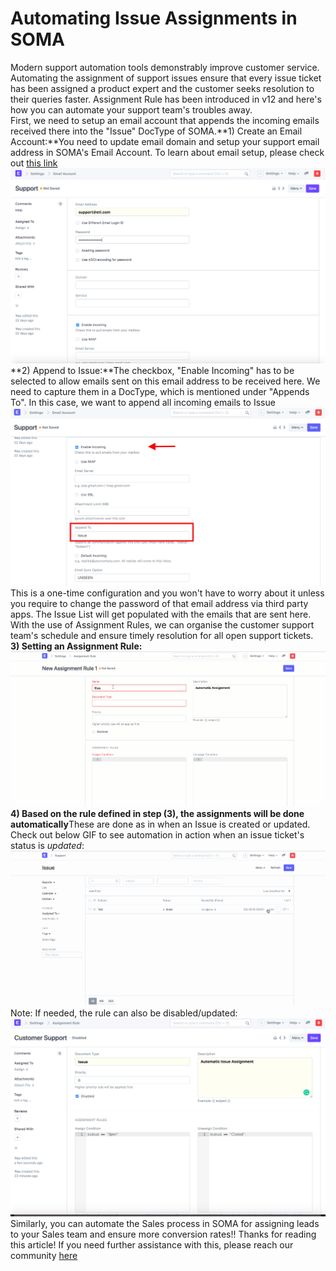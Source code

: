 
# Automating Issue Assignments in SOMA


Modern support automation tools demonstrably improve customer service. Automating the assignment of support issues ensure that every issue ticket has been assigned a product expert and the customer seeks resolution to their queries faster. Assignment Rule has been introduced in v12 and here's how you can automate your support team's troubles away.  
First, we need to setup an email account that appends the incoming emails received there into the "Issue" DocType of SOMA.**1) Create an Email Account:**You need to update email domain and setup your support email address in SOMA's Email Account. To learn about email setup, please check out [this link](https://www.youtube.com/watch?v=ChsFbIuG06g&t=122s)  
![](/files/NPp14kS.png)  
**2) Append to Issue:**The checkbox, "Enable Incoming" has to be selected to allow emails sent on this email address to be received here. We need to capture them in a DocType, which is mentioned under "Appends To". In this case, we want to append all incoming emails to Issue  
![](/files/STAm8ko.png)  
This is a one-time configuration and you won't have to worry about it unless you require to change the password of that email address via third party apps. The Issue List will get populated with the emails that are sent here. With the use of Assignment Rules, we can organise the customer support team's schedule and ensure timely resolution for all open support tickets.  
**3) Setting an Assignment Rule:**  
![](/files/5q4HvOT.gif)  
**4) Based on the rule defined in step (3), the assignments will be done automatically**These are done as in when an Issue is created or updated. Check out below GIF to see automation in action when an issue ticket's status is *updated*:  
![](/files/Qb0kAzo.gif)  
Note: If needed, the rule can also be disabled/updated:  
![](/files/PZbCDuu.png)  
Similarly, you can automate the Sales process in SOMA for assigning leads to your Sales team and ensure more conversion rates!! Thanks for reading this article! If you need further assistance with this, please reach our community [here](https://discuss.erpnext.com/)
